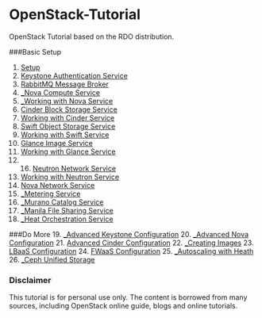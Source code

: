 # OpenStack-Tutorial
OpenStack Tutorial based on the RDO distribution.

###Basic Setup
1. [Setup](https://github.com/kalise/OpenStack-Tutorial/blob/master/Content/preflight.md)
2. [Keystone Authentication Service](https://github.com/kalise/OpenStack-Tutorial/blob/master/Content/keystone.md)
3. [RabbitMQ Message Broker](https://github.com/kalise/OpenStack-Tutorial/blob/master/Content/rabbitmq.md)
4. [_Nova Compute Service](https://github.com/kalise/OpenStack-Tutorial/blob/master/Content/nova.md)
5. [_Working with Nova Service](https://github.com/kalise/OpenStack-Tutorial/blob/master/Content/working-nova.md)
6. [Cinder Block Storage Service](https://github.com/kalise/OpenStack-Tutorial/blob/master/Content/cinder.md)
7. [Working with Cinder Service](https://github.com/kalise/OpenStack-Tutorial/blob/master/Content/working-cinder.md)
8. [Swift Object Storage Service](https://github.com/kalise/OpenStack-Tutorial/blob/master/Content/swift.md)
9. [Working with Swift Service](https://github.com/kalise/OpenStack-Tutorial/blob/master/Content/working-swift.md)
10. [Glance Image Service](https://github.com/kalise/OpenStack-Tutorial/blob/master/Content/glance.md)
11. [Working with Glance Service](https://github.com/kalise/OpenStack-Tutorial/blob/master/Content/working-glance.md)
12. 16. [Neutron Network Service](https://github.com/kalise/OpenStack-Tutorial/blob/master/Content/neutron.md)
13. [Working with Neutron Service](https://github.com/kalise/OpenStack-Tutorial/blob/master/Content/working-neutron.md)
14. [Nova Network Service](https://github.com/kalise/OpenStack-Tutorial/blob/master/Content/novanetwork.md)
15. [_Metering Service](https://github.com/kalise/OpenStack-Tutorial/blob/master/Content/ceilometer.md)
16. [_Murano Catalog Service](https://github.com/kalise/OpenStack-Tutorial/blob/master/Content/murano.md)
17. [_Manila File Sharing Service](https://github.com/kalise/OpenStack-Tutorial/blob/master/Content/manila.md)
18. [_Heat Orchestration Service](https://github.com/kalise/OpenStack-Tutorial/blob/master/Content/heat.md)

###Do More
19. [_Advanced Keystone Configuration](https://github.com/kalise/OpenStack-Tutorial/blob/master/Content/directory-keystone.md)
20. [_Advanced Nova Configuration](https://github.com/kalise/OpenStack-Tutorial/blob/master/Content/advanced-nova.md)
21. [Advanced Cinder Configuration](https://github.com/kalise/OpenStack-Tutorial/blob/master/Content/multiple_cinder.md)
22. [_Creating Images](https://github.com/kalise/OpenStack-Tutorial/blob/master/Content/images.md)
23. [LBaaS Configuration](https://github.com/kalise/OpenStack-Tutorial/blob/master/Content/load-balancer.md)
24. [FWaaS Configuration](https://github.com/kalise/OpenStack-Tutorial/blob/master/Content/firewall.md)
25. [_Autoscaling with Heath](https://github.com/kalise/OpenStack-Tutorial/blob/master/Content/autoscaling-heat.md)
26. [_Ceph Unified Storage](https://github.com/kalise/OpenStack-Tutorial/blob/master/Content/ceph.md)


### Disclaimer
This tutorial is for personal use only. The content is borrowed from many sources, including OpenStack online guide, blogs and online tutorials.
